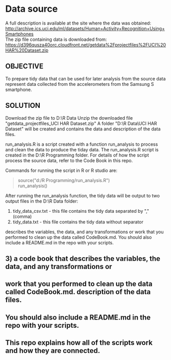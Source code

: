 # Data source
A full description is available at the site where the data was obtained:<BR>
    http://archive.ics.uci.edu/ml/datasets/Human+Activity+Recognition+Using+Smartphones <BR>
The zip file containing data is downloaded from: <BR>
    https://d396qusza40orc.cloudfront.net/getdata%2Fprojectfiles%2FUCI%20HAR%20Dataset.zip <BR>



## OBJECTIVE
To prepare tidy data that can be used for later analysis from the source data represent data collected from the accelerometers from the Samsung S smartphone. 


## SOLUTION
Download the zip file to D:\R Data
Unzip the downloaded file "getdata_projectfiles_UCI HAR Dataset.zip"
A folder "D:\R Data\UCI HAR Dataset" will be created and contains the data and description of the data files.

run_analysis.R is a script created with a function run_analysis to process and clean the data to produce the tiday data.
The run_analysis.R script is created in the D:\R Programming folder.
For details of how the script process the source data, refer to the Code Book in this repo. 

Commands for running the script in R or R studio are:
> source("d:/R Programming/run_analysis.R") <BR>
> run_analysis() <BR>

After running the run_analysis function, the tidy data will be output to two output files in the D:\R Data folder: <BR>
1. tidy_data_csv.txt  - this file contains the tidy data separated by "," (comma) <BR>
2. tidy_data.txt      - this file contains the tidy data without separator<BR>

describes the variables, the data, and any transformations or work that you performed to clean up the data called CodeBook.md. You should also include a README.md in the repo with your scripts. 

## 3) a code book that describes the variables, the data, and any transformations or 
##    work that you performed to clean up the data called CodeBook.md. description of the data files.

##    You should also include a README.md in the repo with your scripts. 
##    This repo explains how all of the scripts work and how they are connected.  





